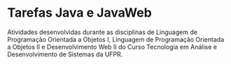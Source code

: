 # Tarefas Java e JavaWeb

Atividades desenvolvidas durante as disciplinas de Linguagem de Programação Orientada a Objetos I, Linguagem de Programação Orientada a Objetos II e Desenvolvimento Web II do Curso Tecnologia em Análise e Desenvolvimento de Sistemas da UFPR. 
